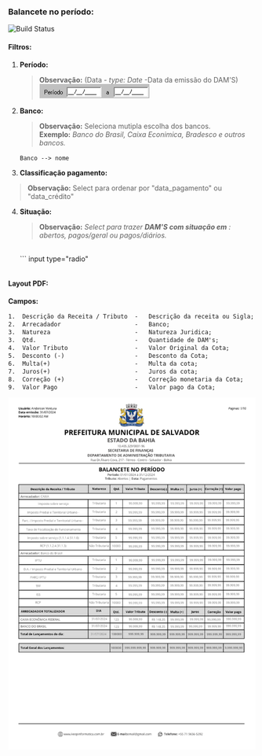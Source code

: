 ### **Balancete no período:**
![Build Status](https://travis-ci.org/joemccann/dillinger.svg?branch=master)
####    Filtros:
1.  **Período:** 
    >**Observação:** (Data - *type: Date* -Data da emissão do DAM'S) <br>
    ![alt text](Fotos/image.png)

2.  **Banco:**
    >**Observação:** Seleciona mutipla escolha dos bancos.<br>
    **Exemplo:** *Banco do Brasil, Caixa Econimica, Bradesco e outros bancos.*<br>
    ```
    Banco --> nome 
    ``` 

3. **Classificação pagamento:**
> **Observação:** Select para ordenar por "data_pagamento" ou "data_crédito"

4.  **Situação:**
    >**Observação:** *Select para trazer **DAM'S com situação em** :  abertos, pagos/geral ou pagos/diários.*
    <br>
    ```
    input type="radio" 

    ``` 
####   Layout PDF:
**Campos:** 
 ```
1.  Descrição da Receita / Tributo  -   Descrição da receita ou Sigla;
2.  Arrecadador                     -   Banco;
3.  Natureza                        -   Natureza Juridica; 
3.  Qtd.                            -   Quantidade de DAM's;
4.  Valor Tributo                   -   Valor Original da Cota; 
5.  Desconto (-)                    -   Desconto da Cota;
6.  Multa(+)                        -   Multa da cota;
7.  Juros(+)                        -   Juros da cota;
8.  Correção (+)                    -   Correção monetaria da Cota;
9.  Valor Pago                      -   Valor pago da Cota;
```
![alt text](/Fotos/balancete.png)